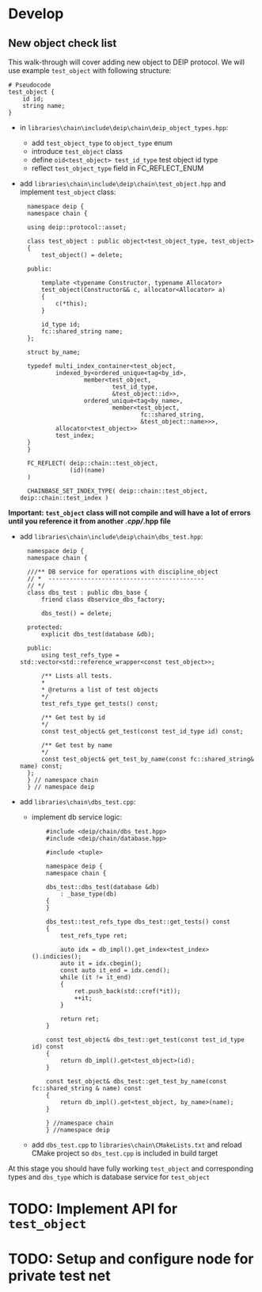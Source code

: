 # Develop

## New object check list

This walk-through will cover adding new object to DEIP protocol. We will use example `test_object` with following structure:
    
    # Pseudocode
    test_object {
        id id;
        string name;
    }

- in `libraries\chain\include\deip\chain\deip_object_types.hpp`:
  - add `test_object_type` to `object_type` enum
  - introduce `test_object` class
  - define `oid<test_object> test_id_type` test object id type
  - reflect `test_object_type` field in FC_REFLECT_ENUM
  
- add `libraries\chain\include\deip\chain\test_object.hpp` and implement `test_object` class:
    
    
        namespace deip {
        namespace chain {
        
        using deip::protocol::asset;
        
        class test_object : public object<test_object_type, test_object>
        {
            test_object() = delete;
        
        public:
        
            template <typename Constructor, typename Allocator>
            test_object(Constructor&& c, allocator<Allocator> a)
            {
                c(*this);
            }
        
            id_type id;
            fc::shared_string name;
        };
        
        struct by_name;
        
        typedef multi_index_container<test_object,
                indexed_by<ordered_unique<tag<by_id>,
                        member<test_object,
                                test_id_type,
                                &test_object::id>>,
                        ordered_unique<tag<by_name>,
                                member<test_object,
                                        fc::shared_string,
                                        &test_object::name>>>,
                allocator<test_object>>
                test_index;
        }
        }
        
        FC_REFLECT( deip::chain::test_object,
                    (id)(name)
        )
        
        CHAINBASE_SET_INDEX_TYPE( deip::chain::test_object, deip::chain::test_index )
    
**Important: `test_object` class will not compile and will have a lot of errors until you reference it from another *.cpp/*.hpp file**   

- add `libraries\chain\include\deip\chain\dbs_test.hpp`: 

    
        namespace deip {
        namespace chain {
        
        ///** DB service for operations with discipline_object
        // *  --------------------------------------------
        // */
        class dbs_test : public dbs_base {
            friend class dbservice_dbs_factory;
        
            dbs_test() = delete;
        
        protected:
            explicit dbs_test(database &db);
        
        public:
            using test_refs_type = std::vector<std::reference_wrapper<const test_object>>;
        
            /** Lists all tests.
            *
            * @returns a list of test objects
            */
            test_refs_type get_tests() const;
        
            /** Get test by id
            */
            const test_object& get_test(const test_id_type id) const;
        
            /** Get test by name
            */
            const test_object& get_test_by_name(const fc::shared_string& name) const;
        };
        } // namespace chain
        } // namespace deip
    
- add `libraries\chain\dbs_test.cpp`:
  - implement db service logic:

    
            #include <deip/chain/dbs_test.hpp>
            #include <deip/chain/database.hpp>
            
            #include <tuple>
            
            namespace deip {
            namespace chain {
            
            dbs_test::dbs_test(database &db)
                : _base_type(db)
            {
            }
            
            dbs_test::test_refs_type dbs_test::get_tests() const
            {
                test_refs_type ret;
            
                auto idx = db_impl().get_index<test_index>().indicies();
                auto it = idx.cbegin();
                const auto it_end = idx.cend();
                while (it != it_end)
                {
                    ret.push_back(std::cref(*it));
                    ++it;
                }
            
                return ret;
            }
            
            const test_object& dbs_test::get_test(const test_id_type id) const
            {
                return db_impl().get<test_object>(id);
            }
            
            const test_object& dbs_test::get_test_by_name(const fc::shared_string & name) const
            {
                return db_impl().get<test_object, by_name>(name);
            }
            
            } //namespace chain
            } //namespace deip
    
  - add `dbs_test.cpp` to `libraries\chain\CMakeLists.txt` and reload CMake project so `dbs_test.cpp` is included in build target

At this stage you should have fully working `test_object` and corresponding types and `dbs_type` which is database service for `test_object`

# TODO: Implement API for `test_object`

# TODO: Setup and configure node for private test net